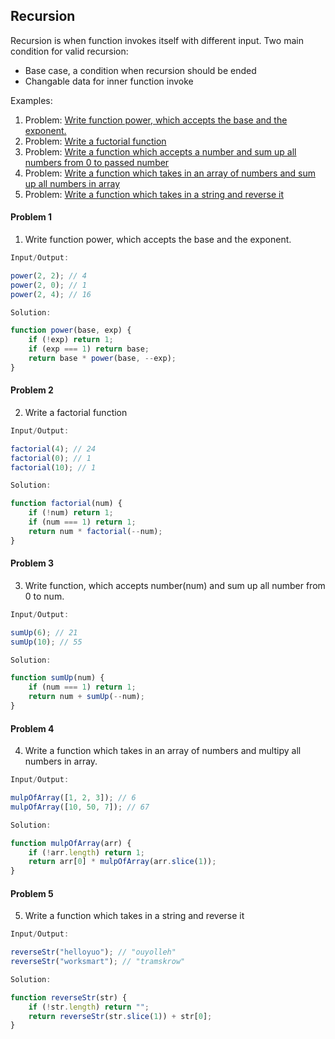 ## Recursion

Recursion is when function invokes itself with different input.
Two main condition for valid recursion:
* Base case, a condition when recursion should be ended
* Changable data for inner function invoke

Examples:

1. Problem: [Write function power, which accepts the base and the exponent.](#problem-1)
2. Problem: [Write a fuctorial function](#problem-2)
3. Problem: [Write a function which accepts a number and sum up all numbers from 0 to passed number](#problem-3)
4. Problem: [Write a function which takes in an array of numbers and sum up all numbers in array](#problem-4)
5. Problem: [Write a function which takes in a string and reverse it](#problem-5)

#### Problem 1
1. Write function power, which accepts the base and the exponent.

```javascript
Input/Output:

power(2, 2); // 4
power(2, 0); // 1
power(2, 4); // 16
```

```javascript
Solution:

function power(base, exp) {
    if (!exp) return 1;
    if (exp === 1) return base;
    return base * power(base, --exp);
}
```


#### Problem 2
2. Write a factorial function

```javascript
Input/Output:

factorial(4); // 24
factorial(0); // 1
factorial(10); // 1
```

```javascript
Solution:

function factorial(num) {
    if (!num) return 1;
    if (num === 1) return 1;
    return num * factorial(--num);
}
```

#### Problem 3
3. Write function, which accepts number(num) and sum up all number from 0 to num.

```javascript
Input/Output:

sumUp(6); // 21
sumUp(10); // 55
```

```javascript
Solution:

function sumUp(num) {
    if (num === 1) return 1;
    return num + sumUp(--num);
}
```

#### Problem 4
4. Write a function which takes in an array of numbers and multipy all numbers in array.

```javascript
Input/Output:

mulpOfArray([1, 2, 3]); // 6
mulpOfArray([10, 50, 7]); // 67
```

```javascript
Solution:

function mulpOfArray(arr) {
    if (!arr.length) return 1;
    return arr[0] * mulpOfArray(arr.slice(1));
}
```

#### Problem 5
5. Write a function which takes in a string and reverse it

```javascript
Input/Output:

reverseStr("helloyuo"); // "ouyolleh"
reverseStr("worksmart"); // "tramskrow"
```

```javascript
Solution:

function reverseStr(str) {
    if (!str.length) return "";
    return reverseStr(str.slice(1)) + str[0];
}
```
